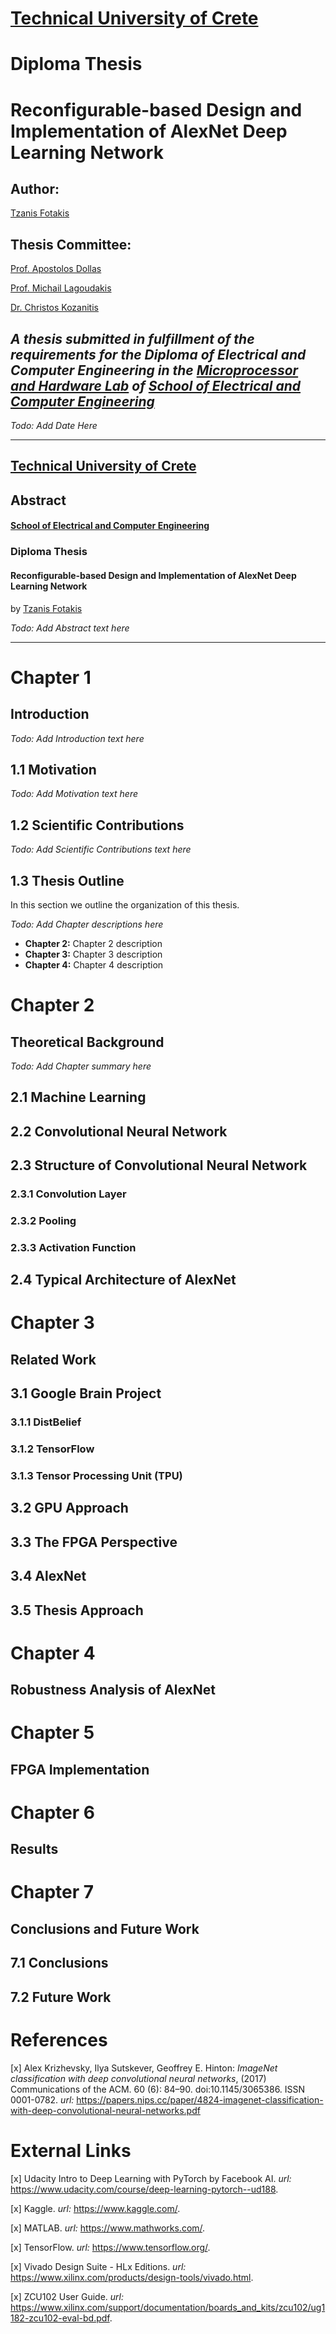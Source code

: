 <!-- Reference links -->
[dollasPage]: https://www.ece.tuc.gr/index.php?id=4531&tx_tuclabspersonnel_list%5Bperson%5D=289&tx_tuclabspersonnel_list%5Baction%5D=person&tx_tuclabspersonnel_list%5Bcontroller%5D=List

[lagoudakisPage]: https://www.ece.tuc.gr/index.php?id=4531&tx_tuclabspersonnel_list%5Bperson%5D=313&tx_tuclabspersonnel_list%5Baction%5D=person&tx_tuclabspersonnel_list%5Bcontroller%5D=List

[kozanitisPage]: https://www.linkedin.com/in/christos-kozanitis-a3b173a8/

[tzanisPage]: https://www.linkedin.com/in/fotakistzanis/

[tucPage]: https://www.tuc.gr

[ecePage]: https://www.ece.tuc.gr/

[mhlPage]: https://www.mhl.tuc.gr/


<!-- Document -->
# [Technical University of Crete][tucPage]
# Diploma Thesis
# Reconfigurable-based Design and Implementation of AlexNet Deep Learning Network

## Author:
[Tzanis Fotakis][tzanisPage]

## Thesis Committee:
[Prof. Apostolos Dollas][dollasPage]

[Prof. Michail Lagoudakis][lagoudakisPage]

[Dr. Christos Kozanitis][kozanitisPage]

## *A thesis submitted in fulfillment of the requirements for the Diploma of Electrical and Computer Engineering in the [Microprocessor and Hardware Lab][mhlPage] of [School of Electrical and Computer Engineering][ecePage]*

*Todo: Add Date Here*
___

## [Technical University of Crete][tucPage]
## Abstract
#### [School of Electrical and Computer Engineering][ecePage]
### Diploma Thesis
#### Reconfigurable-based Design and Implementation of AlexNet Deep Learning Network
by [Tzanis Fotakis][tzanisPage]

*Todo: Add Abstract text here*

---
# Chapter 1
## Introduction
*Todo: Add Introduction text here*

## 1.1 Motivation
*Todo: Add Motivation text here*

## 1.2 Scientific Contributions
*Todo: Add Scientific Contributions text here*

## 1.3 Thesis Outline
In this section we outline the organization of this thesis.

*Todo: Add Chapter descriptions here*
* **Chapter 2:** Chapter 2 description
* **Chapter 3:** Chapter 3 description
* **Chapter 4:** Chapter 4 description

# Chapter 2
## Theoretical Background
*Todo: Add Chapter summary here*

## 2.1 Machine Learning
## 2.2 Convolutional Neural Network
## 2.3 Structure of Convolutional Neural Network
### 2.3.1 Convolution Layer
### 2.3.2 Pooling
### 2.3.3 Activation Function
## 2.4 Typical Architecture of AlexNet

# Chapter 3
## Related Work
## 3.1 Google Brain Project
### 3.1.1 DistBelief
### 3.1.2 TensorFlow
### 3.1.3 Tensor Processing Unit (TPU)

## 3.2 GPU Approach

## 3.3 The FPGA Perspective

## 3.4 AlexNet

## 3.5 Thesis Approach

# Chapter 4
## Robustness Analysis of AlexNet

# Chapter 5
## FPGA Implementation

# Chapter 6
## Results

# Chapter 7
## Conclusions and Future Work
## 7.1 Conclusions
## 7.2 Future Work

<!-- Todo: Fix Reference Numbers -->
# References
[x] Alex Krizhevsky, Ilya Sutskever, Geoffrey E. Hinton: *ImageNet classification with deep convolutional neural networks*, (2017) Communications of the ACM. 60 (6): 84–90. doi:10.1145/3065386. ISSN 0001-0782. *url:* https://papers.nips.cc/paper/4824-imagenet-classification-with-deep-convolutional-neural-networks.pdf

# External Links
[x] Udacity Intro to Deep Learning with PyTorch by Facebook AI. *url:* https://www.udacity.com/course/deep-learning-pytorch--ud188.

[x] Kaggle. *url:* https://www.kaggle.com/.

[x] MATLAB. *url:* https://www.mathworks.com/.

[x] TensorFlow. *url:* https://www.tensorflow.org/.

[x] Vivado Design Suite - HLx Editions. *url:* https://www.xilinx.com/products/design-tools/vivado.html.

[x] ZCU102 User Guide. *url:* https://www.xilinx.com/support/documentation/boards_and_kits/zcu102/ug1182-zcu102-eval-bd.pdf.
